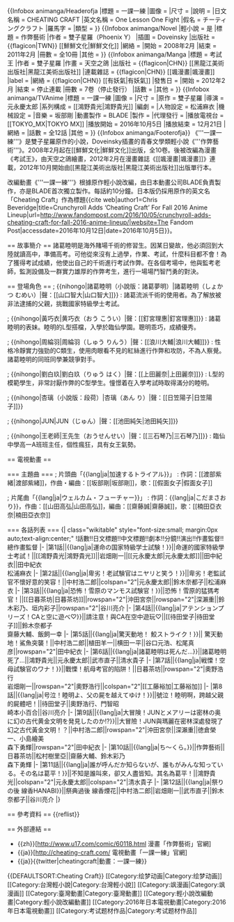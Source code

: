 {{Infobox animanga/Headerofja
|標題 = 一課一練
|圖像 = 
|尺寸 = 
|說明 = 
|日文名稱 = CHEATING CRAFT
|英文名稱 = One Lesson One Fight
|假名 = チーティングクラフト
|羅馬字 = 
|類型 = 
}}
{{Infobox animanga/Novel
|輕小說 = 是
|標題 = 作弊藝術
|作者 = 雙子星羅（Phoenix Y）
|插圖 = Doveinsky
|出版社 = {{flagicon|TWN}} [[鮮鮮文化|鮮鮮文化]]
|網絡 = 
|開始 = 2008年2月
|結束 = 2011年2月 
|冊數 = 全10冊
|其他 = 
}}
{{Infobox animanga/Manga
|標題 = 考試王
|作者 = 雙子星羅
|作畫 = 天空之鴿
|出版社 = {{flagicon|CHN}} [[黑龍江美術出版社|黑龍江美術出版社]]
|連載雜誌 = {{flagicon|CHN}} [[颯漫畫|颯漫畫]]
|label = 
|網絡 = {{flagicon|CHN}} [[有妖氣|有妖氣]]
|發售日 = 
|開始 = 2012年2月
|結束 = 停止連載
|冊數 = 7卷（停止發行） 
|話數 = 
|其他 = 
}}
{{Infobox animanga/TVAnime
|標題 = 一課一練
|圖像 = 
|尺寸 =
|原作 = 雙子星羅
|導演 = 元永慶太郎
|系列構成 = [[鴻野貴光|鴻野貴光]]
|編劇 = 
|人物設定 = 松浦麻衣
|機械設定 = 
|音樂 = 坂部剛
|動畫製作 = BLADE
|製作 = 
|代理發行 = 
|播放電視台 = [[TOKYO_MX|TOKYO MX]]
|播放開始 = 2016年10月5日
|播放結束 = 12月21日
|網絡 = 
|話數 = 全12話
|其他 = 
}}
{{Infobox animanga/Footerofja}}
《'''一課一練'''》是雙子星羅原作的小說，Doveinsky插畫的青春文學類輕小說《'''作弊藝術'''》。2008年2月起在[[鮮鮮文化|鮮鮮文化]]出版，全10卷。後被改編為漫畫《考試王》，由天空之鴿繪畫，2012年2月在漫畫雜誌《[[颯漫畫|颯漫畫]]》連載，2012年10月開始由[[黑龍江美術出版社|黑龍江美術出版社]]出版單行本。

改編動畫《'''一課一練'''》根據原作輕小說改編，由日本動畫公司BLADE負責製作，亦是BLADE首次獨立製作。每話約10分鐘。日本版仍採用原作的英文名「Cheating Craft」作為標題<ref>{{cite web|author1=Chris Beveridge|title=Crunchyroll Adds ‘Cheating Craft’ For Fall 2016 Anime Lineup|url=http://www.fandompost.com/2016/10/05/crunchyroll-adds-cheating-craft-for-fall-2016-anime-lineup/|website=The Fandom Post|accessdate=2016年10月12日|date=2016年10月5日}}</ref>。

== 故事簡介 ==
諸葛睦明是海外賭場千術的修習生。因某日變故，他必須回到大陸就讀高中，準備高考。可他從來沒有上過學，作業、考試，什麼科目都不會！為了獲得考試成績，他使出自己的千術進行考試作弊。在各個考場中，他與監考老師，監測設備及一群實力雄厚的作弊考生，進行一場場鬥智鬥勇的對決。

== 登場角色 ==
; {{nihongo|諸葛睦明（小說版：諸葛夢明）|諸葛睦明（しょかつ むめい）|聲：[[山口智大|山口智大]]}}
: 諸葛流派千術的使用者。為了解放被非法逮捕的父親，挑戰國家特級學士考試。

; {{nihongo|黃巧衣|黄巧衣（おう こうい）|聲：[[釘宮理惠|釘宮理惠]]}}
: 諸葛睦明的表妹。睦明的L型搭檔，入學於臨仙學園。聰明乖巧，成績優秀。

; {{nihongo|周綸羽|周綸羽（しゅう りんう）|聲：[[浪川大輔|浪川大輔]]}}
: 性格冷靜實力強勁的C類生，使用肉眼看不見的紅絲進行作弊和攻防，不為人察覺。諸葛睦明的同班同學兼競爭對手。

; {{nihongo|劉白玖|劉白玖（りゅう はく）|聲：[[上田麗奈|上田麗奈]]}}
: L型的模範學生，非常討厭作弊的C型學生。憧憬着在入學考試時取得滿分的睦明。

; {{nihongo|杏璃（小說版：段荷）|杏璃（あん り）|聲：[[日笠陽子|日笠陽子]]}}

; {{nihongo|JUN|JUN（じゅん）|聲：[[池田純矢|池田純矢]]}}

; {{nihongo|王老師|王先生（おうせんせい）|聲：[[三石琴乃|三石琴乃]]}}
: 臨仙中學高一A班班主任，個性瘋狂，具有女王氣勢。

== 電視動畫 ==

=== 主題曲 ===
; 片頭曲「{{lang|ja|加速するトライアル}}」
: 作詞：[[渡部紫緒|渡部紫緒]]，作曲・編曲：[[坂部剛|坂部剛]]，歌：[[假面女子|假面女子]]

; 片尾曲「{{lang|ja|ウェルカム・フューチャー}}」
: 作詞：{{lang|ja|こだまさおり}}，作曲：[[山田高弘|山田高弘]]，編曲：[[齋藤誠|齋藤誠]]，歌：[[楠田亞衣奈|楠田亞衣奈]]

=== 各話列表 ===
{| class="wikitable" style="font-size:small; margin:0px auto;text-align:center;"
!話數!!日文標題!!中文標題!!劇本!!分鏡!!演出!!作畫監督!!總作畫監督
|-
|第1話||{{lang|ja|運命の国家特級学士試験！}}||命運的國家特級學士考試！||[[鴻野貴光|鴻野貴光]]||岩畑剛一||[[元永慶太郎|元永慶太郎]]||田中紀衣||田中紀衣<br />松浦麻衣
|-
|第2話||{{lang|ja|卑劣！老試験官はニヤリと笑う！}}||卑劣！老監試官不懷好意的笑容！||中村浩二郎||colspan="2"|元永慶太郎||鈴木奈都子||松浦麻衣
|-
|第3話||{{lang|ja|恐怖！雪原のマンモス試験官！}}||恐怖！雪原的猛獁考官！||[[日暮茶坊|日暮茶坊]]||rowspan="2"|沖田宮奈||rowspan="2"|深瀨重||鈴木彩乃、垣内彩子||rowspan="2"|谷川亮介
|-
|第4話||{{lang|ja|アテンションプリーズ！CAと空に遊べ♡}}||請注意！與CA在空中遊玩♡||[[待田堂子|待田堂子]]||鈴木奈都子<br />齋藤大輔、飯飼一幸
|-
|第5話||{{lang|ja|驚天動地！ 鮫ストライク！}}||	驚天動地！鯊魚突襲！||中村浩二郎||植田羊一||横田一平||谷口元浩、松尾真彦||rowspan="2"|田中紀衣
|-
|第6話||{{lang|ja|諸葛睦明は死んだ…}}||諸葛睦明死了…||鴻野貴光||元永慶太郎||武市直子||清水貴子
|-
|第7話||{{lang|ja|戦慄！空母試験官のワナ！}}||戰慄！航母考官的陷阱！||日暮茶坊||rowspan="2"|奧野浩行<br />岩畑剛一||rowspan="2"|奧野浩行||colspan="2"|[[工藤裕加|工藤裕加]]
|-
|第8話||{{lang|ja|号泣！睦明よ、父の屍を越えてゆけ！}}||號泣！睦明啊，跨越父親的屍體吧！||待田堂子||奧野浩行、門智昭<br />崎本小百合||谷川亮介
|-
|第9話||{{lang|ja|大冒険！JUNとメアリーは密林の奥に幻の古代黄金文明を発見したのか!?}}||大冒險！JUN與瑪麗在密林深處發現了幻之古代黃金文明！？||中村浩二郎||rowspan="2"|沖田宮奈||深瀨重||徳倉榮一、小島繪美<br />森下勇輝||rowspan="2"|田中紀衣
|-
|第10話||{{lang|ja|ち～くら。}}||作弊藝術||日暮茶坊||松村樹里亞||齋藤大輔、鈴木彩乃<br />森下勇輝
|-
|第11話||{{lang|ja|誰が呼んだか知らないが、誰もがみんな知っている。その名は葛平！}}||不知是誰叫來，卻又人盡皆知。其名為葛平！||鴻野貴光||colspan="2"|元永慶太郎||colspan="2"|清水貴子
|-
|第12話||{{lang|ja|祭りの後 線香HANABI}}||祭典過後 線香煙花||中村浩二郎||岩畑剛一||武市直子||鈴木奈都子||谷川亮介
|}

== 參考資料 ==
{{reflist}}

== 外部連結 ==
* {{zh}}[http://www.u17.com/comic/60118.html 漫畫「作弊藝術」官網]
* {{ja}}[http://cheating-craft.com/ 電視動畫「一課一練」官網]
* {{ja}}{{twitter|cheatingcraft|動畫：一課一練}}

{{DEFAULTSORT:Cheating Craft}}
[[Category:绘梦动画|Category:绘梦动画]]
[[Category:台灣輕小說|Category:台灣輕小說]]
[[Category:飒漫画|Category:飒漫画]]
[[Category:臺灣動畫|Category:臺灣動畫]]
[[Category:輕小說改編動畫|Category:輕小說改編動畫]]
[[Category:2016年日本電視動畫|Category:2016年日本電視動畫]]
[[Category:考试题材作品|Category:考试题材作品]]